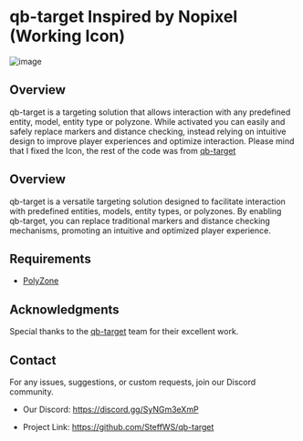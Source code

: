# qb-target Inspired by Nopixel (Working Icon)

![image](https://github.com/SteffWS/qb-target/assets/84989476/33401528-2294-49e1-bb75-7a66c782e415)

## Overview
qb-target is a targeting solution that allows interaction with any predefined entity, model, entity type or polyzone. While activated you can easily and safely replace markers and distance checking, instead relying on intuitive design to improve player experiences and optimize interaction.
Please mind that I fixed the Icon, the rest of the code was from [qb-target](https://github.com/qbcore-framework/qb-target)

## Overview
qb-target is a versatile targeting solution designed to facilitate interaction with predefined entities, models, entity types, or polyzones. By enabling qb-target, you can replace traditional markers and distance checking mechanisms, promoting an intuitive and optimized player experience.

## Requirements
- [PolyZone](https://github.com/mkafrin/PolyZone)

## Acknowledgments
Special thanks to the [qb-target](https://github.com/qbcore-framework/qb-target) team for their excellent work.

## Contact
For any issues, suggestions, or custom requests, join our Discord community.

- Our Discord: https://discord.gg/SyNGm3eXmP

- Project Link: https://github.com/SteffWS/qb-target
